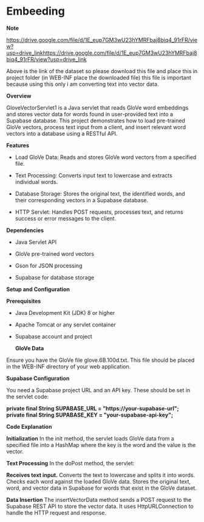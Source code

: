 # Embeeding

__Note__

https://drive.google.com/file/d/1E_eup7GM3wU23hYMRFbaj8biq4_91rFR/view?usp=drive_linkhttps://drive.google.com/file/d/1E_eup7GM3wU23hYMRFbaj8biq4_91rFR/view?usp=drive_link

Above is the link of the dataset so please download this file and place this in project folder (in WEB-INF place the downloaded file)
this file is important because using this only i am converting text into vector data.


__Overview__

GloveVectorServlet1 is a Java servlet that reads GloVe word embeddings and stores vector data for words found in user-provided text into a Supabase database. This project demonstrates how to load pre-trained GloVe vectors, process text input from a client, and insert relevant word vectors into a database using a RESTful API.


__Features__

* Load GloVe Data: Reads and stores GloVe word vectors from a specified file.
  
* Text Processing: Converts input text to lowercase and extracts individual words.
  
* Database Storage: Stores the original text, the identified words, and their corresponding vectors in a Supabase database.

* HTTP Servlet: Handles POST requests, processes text, and returns success or error messages to the client.


__Dependencies__

* Java Servlet API
  
* GloVe pre-trained word vectors
  
* Gson for JSON processing
  
* Supabase for database storage


__Setup and Configuration__

__Prerequisites__

* Java Development Kit (JDK) 8 or higher
  
* Apache Tomcat or any servlet container
  
* Supabase account and project


  __GloVe Data__
  
Ensure you have the GloVe file glove.6B.100d.txt. This file should be placed in the WEB-INF directory of your web application.


__Supabase Configuration__

You need a Supabase project URL and an API key. These should be set in the servlet code:

__private final String SUPABASE_URL = "https://your-supabase-url";__
__private final String SUPABASE_KEY = "your-supabase-api-key";__


__Code Explanation__

__Initialization__
In the init method, the servlet loads GloVe data from a specified file into a HashMap where the key is the word and the value is the vector.

__Text Processing__
In the doPost method, the servlet:

__Receives text input.__
Converts the text to lowercase and splits it into words.
Checks each word against the loaded GloVe data.
Stores the original text, word, and vector data in Supabase for words that exist in the GloVe dataset.


__Data Insertion__
The insertVectorData method sends a POST request to the Supabase REST API to store the vector data. It uses HttpURLConnection to handle the HTTP request and response.
